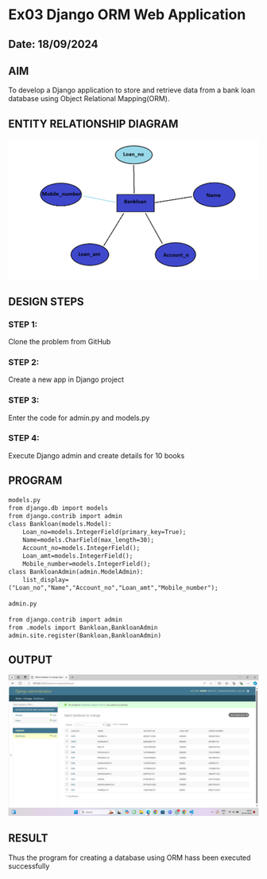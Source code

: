 # Ex03 Django ORM Web Application
## Date: 18/09/2024

## AIM
To develop a Django application to store and retrieve data from a bank loan database using Object Relational Mapping(ORM).

## ENTITY RELATIONSHIP DIAGRAM
![alt text](<Screenshot 2024-09-18 092353.png>)


## DESIGN STEPS

### STEP 1:
Clone the problem from GitHub

### STEP 2:
Create a new app in Django project

### STEP 3:
Enter the code for admin.py and models.py

### STEP 4:
Execute Django admin and create details for 10 books

## PROGRAM
```
models.py 
from django.db import models
from django.contrib import admin
class Bankloan(models.Model):
	Loan_no=models.IntegerField(primary_key=True);
	Name=models.CharField(max_length=30);
	Account_no=models.IntegerField();
	Loan_amt=models.IntegerField();
	Mobile_number=models.IntegerField();
class BankloanAdmin(admin.ModelAdmin):
	list_display=("Loan_no","Name","Account_no","Loan_amt","Mobile_number");

admin.py
  
from django.contrib import admin
from .models import Bankloan,BankloanAdmin
admin.site.register(Bankloan,BankloanAdmin)
```


## OUTPUT
![alt text](<Screenshot (114).png>)

 
## RESULT
Thus the program for creating a database using ORM hass been executed successfully
